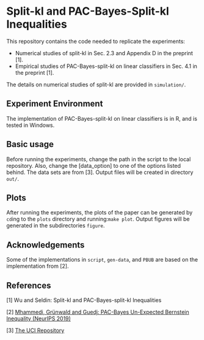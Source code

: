 # Split-kl and PAC-Bayes-Split-kl Inequalities
This repository contains the code needed to replicate the experiments:
- Numerical studies of split-kl in Sec. 2.3 and Appendix D in the preprint [1].
- Empirical studies of PAC-Bayes-split-kl on linear classifiers in Sec. 4.1 in the preprint [1].

The details on numerical studies of split-kl are provided in `simulation/`.

## Experiment Environment
The implementation of PAC-Bayes-split-kl on linear classifiers is in R, and is tested in Windows.

## Basic usage
Before running the experiments, change the path in the script to the local repository.
Also, change the [data_option] to one of the options listed behind. The data sets are from [3]. Output files will be created in directory `out/`.

## Plots
After running the experiments, the plots of the paper can be generated by `cd`ing to the `plots` directory and running:`make plot`. Output figures will be generated in the subdirectories `figure`.

## Acknowledgements
Some of the implementations in `script`, `gen-data`, and `PBUB` are based on the implementation from [2].

## References
\[1\] Wu and Seldin: Split-kl and PAC-Bayes-split-kl Inequalities

\[2\] [Mhammedi, Grünwald and Guedj: PAC-Bayes Un-Expected Bernstein Inequality (NeurIPS 2019)](https://github.com/bguedj/PAC-Bayesian-Un-Expected-Bernstein-Inequality)

\[3\] [The UCI Repository](https://archive.ics.uci.edu/ml/index.php)
